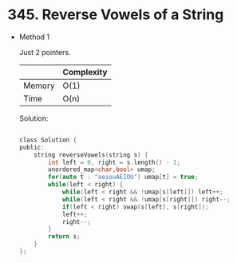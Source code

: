 # 345. Reverse Vowels of a String
- Method 1

    Just 2 pointers.

    | |   Complexity  |
    | ----------- | ----------- | 
    |  Memory     | O(1) | 
    |      Time       |  O(n) | 


    Solution:

    ``` h

    class Solution {
    public:
        string reverseVowels(string s) {
            int left = 0, right = s.length() - 1;
            unordered_map<char,bool> umap;
            for(auto t : "aeiouAEIOU") umap[t] = true;
            while(left < right) {
                while(left < right && !umap[s[left]]) left++;
                while(left < right && !umap[s[right]]) right--;
                if(left < right) swap(s[left], s[right]);
                left++;
                right--;
            }
            return s;
        }
    };

    ```

<!-- - Method 2

    This is another method.

    | |   Complexity  |
    | ----------- | ----------- | 
    |  Memory     | O(n) | 
    |      Time       |  O(n) | 


    Solution:

    ``` h



    ```

- Additional Knowledge:
       
    Here are some additional knowledge.



<br> -->